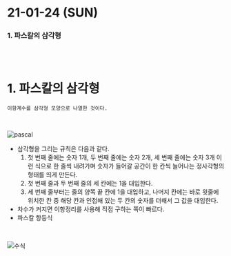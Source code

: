 # 21-01-24 (SUN)

### 1. 파스칼의 삼각형

<br><br>

# 1. 파스칼의 삼각형

    이항계수를 삼각형 모양으로 나열한 것이다.  
<br>

![pascal](https://user-images.githubusercontent.com/64737872/105635962-2a792b00-5ea9-11eb-84b5-c579bfabad16.png)


- 삼각형을 그리는 규칙은 다음과 같다.
    1. 첫 번째 줄에는 숫자 1개, 두 번째 줄에는 숫자 2개, 세 번째 줄에는 숫자 3개 이런 식으로 한 줄씩 내려가며 숫자가 들어갈 공간이 한 칸씩 늘어나는 정사각형의 형태를 띄게 만든다.
    2. 첫 번째 줄과 두 번째 줄의 세 칸에는 1을 대입한다.
    3. 세 번째 줄부터는 줄의 양쪽 끝 칸에 1을 대입하고, 나머지 칸에는 바로 윗줄에 위치한 칸 중 해당 칸과 인접해 있는 두 칸의 숫자를 더해서 그 값을 대입한다.
- 차수가 커지면 이항정리를 사용해 직접 구하는 쪽이 빠르다.
- 파스칼 항등식  
<br>  

![수식](https://user-images.githubusercontent.com/64737872/105636077-c5720500-5ea9-11eb-91fe-23d4050f6df2.png)
